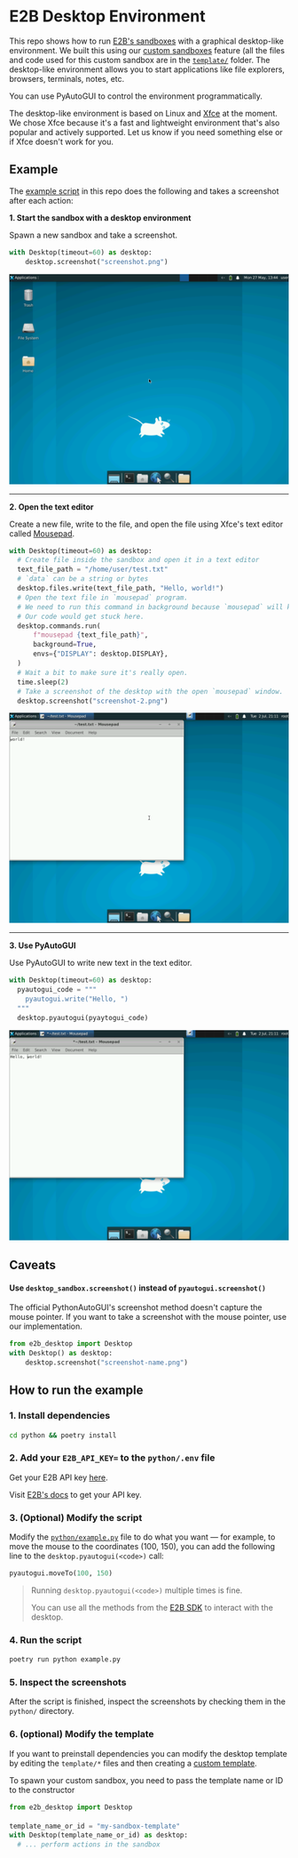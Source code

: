 # E2B Desktop Environment

This repo shows how to run [E2B's sandboxes](https://e2b.dev/docs/sandbox/overview) with a graphical desktop-like environment. We built this using our [custom sandboxes](https://e2b.dev/docs/sandbox/templates/overview) feature (all the files and code used for this custom sandbox are in the [`template/`](https://github.com/e2b-dev/desktop/tree/main/template) folder.
The desktop-like environment allows you to start applications like file explorers, browsers, terminals, notes, etc.

You can use PyAutoGUI to control the environment programmatically.

The desktop-like environment is based on Linux and [Xfce](https://www.xfce.org/) at the moment. We chose Xfce because it's a fast and lightweight environment that's also popular and actively supported. Let us know if you need something else or if Xfce doesn't work for you.

## Example

The [example script](python/example.py) in this repo does the following and takes a screenshot after each action:

**1. Start the sandbox with a desktop environment**

Spawn a new sandbox and take a screenshot.

```python
with Desktop(timeout=60) as desktop:
    desktop.screenshot("screenshot.png")
```


![Step 1](python/screenshot-1.png)

---

**2. Open the text editor**

Create a new file, write to the file, and open the file using Xfce's text editor called [Mousepad](https://docs.xfce.org/apps/mousepad/start).

```python
with Desktop(timeout=60) as desktop:
  # Create file inside the sandbox and open it in a text editor
  text_file_path = "/home/user/test.txt"
  # `data` can be a string or bytes
  desktop.files.write(text_file_path, "Hello, world!")
  # Open the text file in `mousepad` program.
  # We need to run this command in background because `mousepad` will keep running until you close the window.
  # Our code would get stuck here.
  desktop.commands.run(
      f"mousepad {text_file_path}",
      background=True,
      envs={"DISPLAY": desktop.DISPLAY},
  )
  # Wait a bit to make sure it's really open.
  time.sleep(2)
  # Take a screenshot of the desktop with the open `mousepad` window.
  desktop.screenshot("screenshot-2.png")
```

![Step 2](python/screenshot-2.png)

---

**3. Use PyAutoGUI**

Use PyAutoGUI to write new text in the text editor.

```python
with Desktop(timeout=60) as desktop:
  pyautogui_code = """
    pyautogui.write("Hello, ")
  """
  desktop.pyautogui(pyaytogui_code)
```

![Step 3](python/screenshot-3.png)

## Caveats

#### Use `desktop_sandbox.screenshot()` instead of `pyautogui.screenshot()`
The official PythonAutoGUI's screenshot method doesn't capture the mouse pointer. If you want to take a screenshot with the mouse pointer, use our implementation.
```py
from e2b_desktop import Desktop
with Desktop() as desktop:
    desktop.screenshot("screenshot-name.png")
```

## How to run the example

### **1. Install dependencies**

```bash
cd python && poetry install
```

### **2. Add your `E2B_API_KEY=` to the `python/.env` file**
Get your E2B API key [here](https://e2b.dev/docs/getting-started/api-key).

Visit [E2B's docs](https://e2b.dev/docs/getting-started/api-key) to get your API key.

### **3. (Optional) Modify the script**

Modify the [`python/example.py`](python/example.py) file to do what you want — for example, to move the mouse to the coordinates (100, 150), you can add the following line to the `desktop.pyautogui(<code>)` call:

```python
pyautogui.moveTo(100, 150)
```

> Running `desktop.pyautogui(<code>)` multiple times is fine.
>
> You can use all the methods from the [E2B SDK](https://e2b.dev/docs/sandbox/overview) to interact with the desktop.

### **4. Run the script**

```bash
poetry run python example.py
```

### **5. Inspect the screenshots**

After the script is finished, inspect the screenshots by checking them in the `python/` directory.

### **6. (optional) Modify the template**

If you want to preinstall dependencies you can modify the desktop template by editing the `template/*` files and then creating a [custom template](https://e2b.dev/docs/guide/custom-sandbox).

To spawn your custom sandbox, you need to pass the template name or ID to the constructor
```python
from e2b_desktop import Desktop

template_name_or_id = "my-sandbox-template"
with Desktop(template_name_or_id) as desktop:
  # ... perform actions in the sandbox
```
